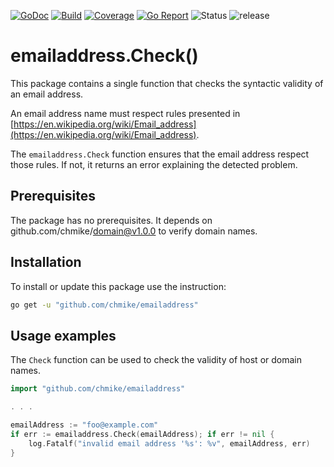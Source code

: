 [![GoDoc](https://img.shields.io/badge/go.dev-reference-blue)](https://pkg.go.dev/github.com/chmike/emailaddress)
[![Build](https://travis-ci.org/chmike/emailaddresse.svg?branch=master)](https://travis-ci.org/chmike/emailaddresse?branch=master)
[![Coverage](https://coveralls.io/repos/github/chmike/emailaddresse/badge.svg?branch=master)](https://coveralls.io/github/chmike/emailaddresse?branch=master)
[![Go Report](https://goreportcard.com/badge/github.com/chmike/emailaddresse)](https://goreportcard.com/report/github.com/chmike/emailaddresse)
![Status](https://img.shields.io/badge/status-stable-brightgreen.svg)
![release](https://img.shields.io/github/release/chmike/emailaddresse/all.svg)

# emailaddress.Check()

This package contains a single function that checks the syntactic validity of an email address.

An email address name must respect rules presented in [https://en.wikipedia.org/wiki/Email_address](https://en.wikipedia.org/wiki/Email_address).

The `emailaddress.Check` function ensures that the email address respect those rules. If not, it returns an error explaining the detected problem.

## Prerequisites

The package has no prerequisites. It depends on github.com/chmike/domain@v1.0.0 to verify domain names.

## Installation

To install or update this package use the instruction:

```bash
go get -u "github.com/chmike/emailaddress"
```

## Usage examples

The `Check` function can be used to check the validity of host or domain names.

```go
import "github.com/chmike/emailaddress"

. . . 

emailAddress := "foo@example.com"
if err := emailaddress.Check(emailAddress); if err != nil {
    log.Fatalf("invalid email address '%s': %v", emailAddress, err)
}
```
